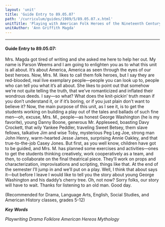 ```yaml
---
layout: 'unit'
title: 'Guide Entry to 89.05.07'
path: '/curriculum/guides/1989/5/89.05.07.x.html'
unitTitle: 'Playing with American Folk Heroes of the Nineteenth Century'
unitAuthor: 'Ann Griffith Magda'
---
```


<body>
<hr/>
 <h4>
  Guide Entry to 89.05.07:
 </h4>
 Mrs. Magda got tired of writing and she asked me here to help her out. My name is Parson Weems and I am going to enlighten you as to what this unit is all about. It’s about America, America as seen through the eyes of our best heroes. Now, Mrs. M. likes to call them folk heroes, but I say they are red-blooded, real live exemplary people—people you can look up to, people who can tell you what it’s all about. She likes to point out that somehow we’re not quite telling the truth, that we’ve romanticized and inflated their wondrous deeds. I say—so what? What does the knit-pickin’ truth mean if you don’t understand it, or if it’s boring, or if you just plain don’t want to believe it? Now, the main purpose of this unit, as I see it, is to get the students working on building a play out of the tales and ballads of such fine men—oh, excuse, Mrs. M., people—as honest George Washington (he is my favorite), young Danny Boone, generous Mr. Appleseed, boasting Davy Crockett, that wily Yankee Peddler, traveling Sweet Betsey, them slave fellows, talkative Jim and wise Toby, mysterious Peg Leg Joe, strong man John Henry, warm-hearted Jesse James, surprising Annie Oakley, and that true-to-the-job Casey Jones. But first, as you well know, children have got to be guided, and Mrs. M. has planned some exercises and activities—ones to get the students thinking creatively, work cooperatively as a team, and then, to collaborate on the final theatrical piece. They’ll work on props and characterization, improvisations and scripting, things like that. At the end of the semester I’ll jump in and we’ll put on a play. Well, I think that about says it—but before I leave I would like to tell you the story about young George Washington and his daddy’s cherry tree. Oh, not now? Sorry folks, our story will have to wait. Thanks for listening to an old man. Good day.
 <p>
  (Recommended for Drama, Language Arts, English, Social Studies, and American History classes, grades 5-12)
 </p>
<p>
  <b>
   <i>
    Key Words
   </i>
  </b>
  <br/>
 </p>
 <p>
  <i>
   Playwriting Drama Folklore American Hereos Mythology
  </i>
 </p>

</body>
